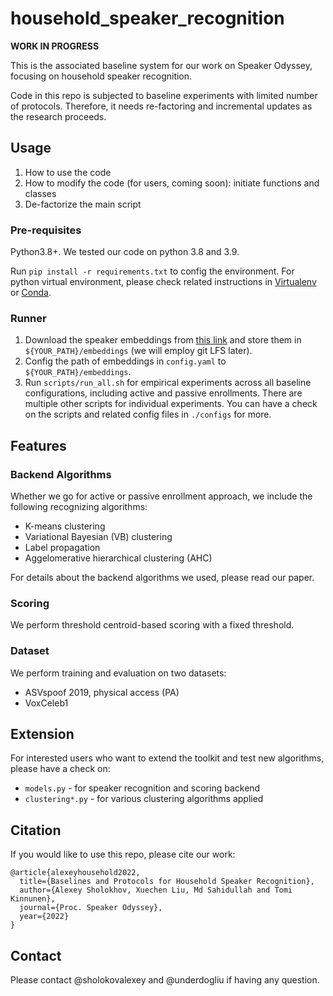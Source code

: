 # household_speaker_recognition

**WORK IN PROGRESS**

This is the associated baseline system for our work on Speaker Odyssey, focusing on household speaker recognition. 

Code in this repo is subjected to baseline experiments with limited number of protocols. Therefore, it needs re-factoring and incremental updates as the research proceeds.

## Usage
1. How to use the code
2. How to modify the code (for users, coming soon): initiate functions and classes
3. De-factorize the main script

### Pre-requisites
Python3.8+. We tested our code on python 3.8 and 3.9.

Run `pip install -r requirements.txt` to config the environment. For python virtual environment, please check related instructions in [Virtualenv](https://virtualenv.pypa.io/en/latest/) or [Conda](https://docs.anaconda.com/anaconda/user-guide/getting-started/).

### Runner
1. Download the speaker embeddings from [this link]() and store them in `${YOUR_PATH}/embeddings` (we will employ git LFS later).
2. Config the path of embeddings in `config.yaml` to `${YOUR_PATH}/embeddings`.
3. Run `scripts/run_all.sh` for empirical experiments across all baseline configurations, including active and passive enrollments. There are multiple other scripts for individual experiments. You can have a check on the scripts and related config files in `./configs` for more.


## Features

### Backend Algorithms
Whether we go for active or passive enrollment approach, we include the following recognizing algorithms:
* K-means clustering
* Variational Bayesian (VB) clustering
* Label propagation
* Aggelomerative hierarchical clustering (AHC)

For details about the backend algorithms we used, please read our paper.

### Scoring
We perform threshold centroid-based scoring with a fixed threshold.

### Dataset
We perform training and evaluation on two datasets:
* ASVspoof 2019, physical access (PA)
* VoxCeleb1


## Extension
For interested users who want to extend the toolkit and test new algorithms, please have a check on:
* `models.py` - for speaker recognition and scoring backend
* `clustering*.py` - for various clustering algorithms applied


## Citation
If you would like to use this repo, please cite our work:

```
@article{alexeyhousehold2022,
  title={Baselines and Protocols for Household Speaker Recognition},
  author={Alexey Sholokhov, Xuechen Liu, Md Sahidullah and Tomi Kinnunen},
  journal={Proc. Speaker Odyssey},
  year={2022}
}
```

## Contact

Please contact @sholokovalexey and @underdogliu if having any question.